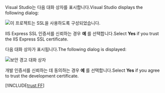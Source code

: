 <span data-ttu-id="96505-101">Visual Studio는 다음 대화 상자를 표시합니다.</span><span class="sxs-lookup"><span data-stu-id="96505-101">Visual Studio displays the following dialog:</span></span>

![이 프로젝트는 SSL을 사용하도록 구성되었습니다.](~/getting-started/_static/trustCert.png)

<span data-ttu-id="96505-105">IIS Express SSL 인증서를 신뢰하는 경우 **예** 를 선택합니다.</span><span class="sxs-lookup"><span data-stu-id="96505-105">Select **Yes** if you trust the IIS Express SSL certificate.</span></span>

<span data-ttu-id="96505-106">다음 대화 상자가 표시됩니다.</span><span class="sxs-lookup"><span data-stu-id="96505-106">The following dialog is displayed:</span></span>

![보안 경고 대화 상자](~/getting-started/_static/cert.png)

<span data-ttu-id="96505-108">개발 인증서를 신뢰하는 데 동의하는 경우 **예** 를 선택합니다.</span><span class="sxs-lookup"><span data-stu-id="96505-108">Select **Yes** if you agree to trust the development certificate.</span></span>

[!INCLUDE[trust FF](~/includes/trust-ff.md)]